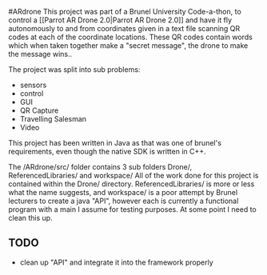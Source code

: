 #ARdrone
This project was part of a Brunel University Code-a-thon, to control a [[Parrot AR Drone 2.0|Parrot AR Drone 2.0]] and have it fly autonomously to and from coordinates given in a text file scanning QR codes at each of the coordinate locations. These QR codes contain words which when taken together make a "secret message", the drone to make the message wins..

The project was split into sub problems:

* sensors  
* control  
* GUI  
* QR Capture  
* Travelling Salesman  
* Video  

This project has been written in Java as that was one of brunel's requirements, even though the native SDK is written in C++.

The /ARdrone/src/ folder contains 3 sub folders Drone/, ReferencedLibraries/ and workspace/ All of the work done for this project is contained within the Drone/ directory. ReferencedLibraries/ is more or less what the name suggests, and workspace/ is a poor attempt by Brunel lecturers to create a java "API", however each is currently a functional program with a main I assume for testing purposes. At some point I need to clean this up.

## TODO
* clean up "API" and integrate it into the framework properly

